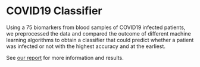 # COVID19 Classifier

Using a 75 biomarkers from blood samples of COVID19 infected patients, we preprocessed the data and compared the outcome of different machine learning algorithms to obtain a classifier that could predict whether a patient was infected or not with the highest accuracy and at the earliest.

See [our report](Docs/DS_project_REPORT.pdf) for more information and results.
